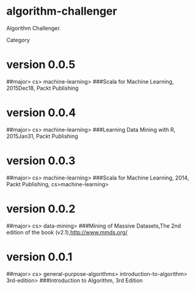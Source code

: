 # algorithm-challenger
Algorithm Challenger.

Category

# version 0.0.5
##major> cs> machine-learning>
###Scala for Machine Learning, 2015Dec18, Packt Publishing

# version 0.0.4
##major> cs> machine-learning>
###Learning Data Mining with R, 2015Jan31, Packt Publishing

# version 0.0.3
##major> cs> machine-learning>
###Scala for Machine Learning, 2014, Packt Publishing, cs>machine-learning>

# version 0.0.2
##major> cs> data-mining>
###Mining of Massive Datasets,The 2nd edition of the book (v2.1),http://www.mmds.org/

# version 0.0.1
##major> cs> general-purpose-algorithms> introduction-to-algorithm> 3rd-edition>
###Introduction to Algorithm, 3rd Edition
